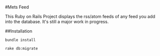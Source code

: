 #Mets Feed

This Ruby on Rails Project displays the rss/atom feeds of any feed you add into the database. It's still a major work in progress.

##Installation

```
bundle install
```

```
rake db:migrate
```
